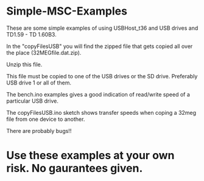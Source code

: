# Simple-MSC-Examples

These are some simple examples of using USBHost_t36 and USB drives and TD1.59 - TD 1.60B3.

In the "copyFilesUSB" you will find the zipped file that gets copied all over the place (32MEGfile.dat.zip).

Unzip this file. 

This file must be copied to one of the USB drives or the SD drive. Preferably USB drive 1 or all of them.

The bench.ino examples gives a good indication of read/write speed of a particular USB drive.

The copyFilesUSB.ino sketch shows transfer speeds when coping a 32meg file from one device to another.

There are probably bugs!!

# Use these examples at your own risk. No gaurantees given. 
